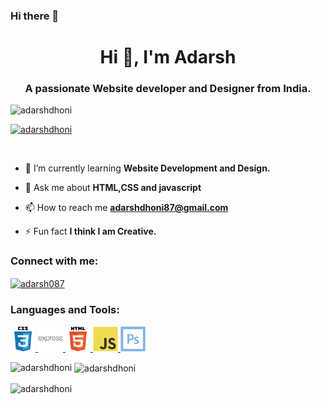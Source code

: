 ### Hi there 👋
<h1 align="center">Hi 👋, I'm Adarsh</h1>
<h3 align="center">A passionate Website developer and Designer from India.</h3>

<p align="left"> <img src="https://komarev.com/ghpvc/?username=adarshdhoni&label=Profile%20views&color=0e75b6&style=flat" alt="adarshdhoni" /> </p>

<p align="left"> <a href="https://github.com/ryo-ma/github-profile-trophy"><img src="https://github-profile-trophy.vercel.app/?username=adarshdhoni" alt="adarshdhoni" /></a> </p>

<p align="left"> <a href="https://twitter.com/" target="blank"><img src="https://img.shields.io/twitter/follow/?logo=twitter&style=for-the-badge" alt="" /></a> </p>

- 🌱 I’m currently learning **Website Development and Design.**

- 💬 Ask me about **HTML,CSS and javascript**

- 📫 How to reach me **adarshdhoni87@gmail.com**

- ⚡ Fun fact **I think I am Creative.**

<h3 align="left">Connect with me:</h3>
<p align="left">
<a href="https://instagram.com/adarsh087" target="blank"><img align="center" src="https://raw.githubusercontent.com/rahuldkjain/github-profile-readme-generator/master/src/images/icons/Social/instagram.svg" alt="adarsh087" height="30" width="40" /></a>
</p>

<h3 align="left">Languages and Tools:</h3>
<p align="left"> <a href="https://www.w3schools.com/css/" target="_blank" rel="noreferrer"> <img src="https://raw.githubusercontent.com/devicons/devicon/master/icons/css3/css3-original-wordmark.svg" alt="css3" width="40" height="40"/> </a> <a href="https://expressjs.com" target="_blank" rel="noreferrer"> <img src="https://raw.githubusercontent.com/devicons/devicon/master/icons/express/express-original-wordmark.svg" alt="express" width="40" height="40"/> </a> <a href="https://www.w3.org/html/" target="_blank" rel="noreferrer"> <img src="https://raw.githubusercontent.com/devicons/devicon/master/icons/html5/html5-original-wordmark.svg" alt="html5" width="40" height="40"/> </a> <a href="https://developer.mozilla.org/en-US/docs/Web/JavaScript" target="_blank" rel="noreferrer"> <img src="https://raw.githubusercontent.com/devicons/devicon/master/icons/javascript/javascript-original.svg" alt="javascript" width="40" height="40"/> </a> <a href="https://www.photoshop.com/en" target="_blank" rel="noreferrer"> <img src="https://raw.githubusercontent.com/devicons/devicon/master/icons/photoshop/photoshop-line.svg" alt="photoshop" width="40" height="40"/> </a> </p>

<p><img align="left" src="https://github-readme-stats.vercel.app/api/top-langs?username=adarshdhoni&show_icons=true&locale=en&layout=compact" alt="adarshdhoni" /></p>

<p>&nbsp;<img align="center" src="https://github-readme-stats.vercel.app/api?username=adarshdhoni&show_icons=true&locale=en" alt="adarshdhoni" /></p>

<p><img align="center" src="https://github-readme-streak-stats.herokuapp.com/?user=adarshdhoni&" alt="adarshdhoni" /></p>
